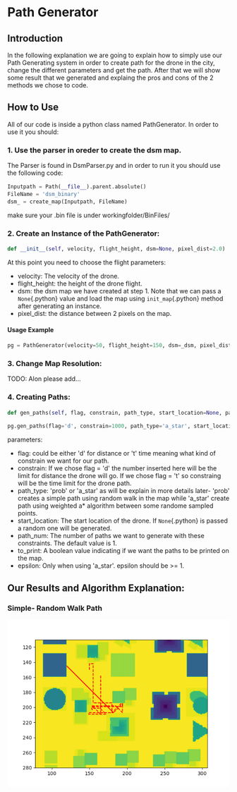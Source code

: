 # Path Generator

## Introduction
In the following explanation we are going to explain how to simply use our Path Generating system in order to create path for the drone in the city, change the different parameters and get the path. After that we will show some result that we generated and explaing the pros and cons of the 2 methods we chose to code.

## How to Use
All of our code is inside a python class named PathGenerator. In order to use it you should:

### 1. Use the parser in oreder to create the dsm map.
The Parser is found in DsmParser.py and in order to run it you should use the following code:

```python
Inputpath = Path(__file__).parent.absolute()
FileName = 'dsm_binary'
dsm_ = create_map(Inputpath, FileName)
```
make sure your .bin file is under workingfolder/BinFiles/

### 2. Create an Instance of the PathGenerator:

```python
def __init__(self, velocity, flight_height, dsm=None, pixel_dist=2.0)
```

At this point you need to choose the flight parameters:
* velocity: The velocity of the drone.
* flight_height: the height of the drone flight.
* dsm: the dsm map we have created at step 1. Note that we can pass a `None`{.python} value and load the map using `init_map`{.python} method after generating an instance.
* pixel_dist: the distance between 2 pixels on the map.

#### Usage Example

```python
pg = PathGenerator(velocity=50, flight_height=150, dsm=_dsm, pixel_dist=2)
```

### 3. Change Map Resolution:
TODO: Alon please add...

### 4. Creating Paths:

```python
def gen_paths(self, flag, constrain, path_type, start_location=None, path_num=1, to_print=False, epsilon=1.0)
```

```python
pg.gen_paths(flag='d', constrain=1000, path_type='a_star', start_location=[150, 150], path_nums=1, to_print=True, epsilon=2)
```
parameters:
* flag: could be either 'd' for distance or 't' time meaning what kind of constrain we want for our path.
* constrain: If we chose flag = 'd' the number inserted here will be the limit for distance the drone will go. If we chose flag = 't' so constraing will be the time limit for the drone path.
* path_type: 'prob' or 'a_star' as will be explain in more details later- 'prob' creates a simple path using random walk in the map while 'a_star' create path using weighted a* algorithm between some randome sampled points.
* start_location: The start location of the drone. If `None`{.python} is passed a random one will be generated. 
* path_num: The number of paths we want to generate with these constraints. The default value is 1.
* to_print: A boolean value indicating if we want the paths to be printed on the map.
* epsilon: Only when using 'a_star'. epsilon should be >= 1.

## Our Results and Algorithm Explanation:

### Simple- Random Walk Path
![alt text](https://github.com/alond44/PathGenerator/blob/main/Results/random_walk%20result.png "Random Walk Example Result")
